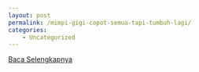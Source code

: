 ```yaml
---
layout: post
permalink: /mimpi-gigi-copot-semua-tapi-tumbuh-lagi/
categories:
    - Uncategorized
---
```


[Baca Selengkapnya](/03)